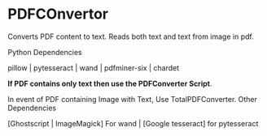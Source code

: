 # PDFCOnvertor
Converts PDF content to text. Reads both text and text from image in pdf.

Python Dependencies

pillow | pytesseract | wand | pdfminer-six | chardet

<b>If PDF contains only text then use the PDFConverter Script</b>.

In event of PDF containing Image with Text, Use TotalPDFConverter.
Other Dependencies

[Ghostscript | ImageMagick] For wand | [Google tesseract] for pytesseract

